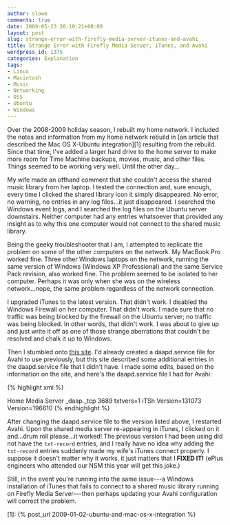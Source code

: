 ```yaml
---
author: slowe
comments: true
date: 2009-05-23 20:10:21+00:00
layout: post
slug: strange-error-with-firefly-media-server-itunes-and-avahi
title: Strange Error with Firefly Media Server, iTunes, and Avahi
wordpress_id: 1375
categories: Explanation
tags:
- Linux
- Macintosh
- Music
- Networking
- OSS
- Ubuntu
- Windows
---
```


Over the 2008-2009 holiday season, I rebuilt my home network. I included the notes and information from my home network rebuild in [an article that described the Mac OS X-Ubuntu integration][1] resulting from the rebuild. Since that time, I've added a larger hard drive to the home server to make more room for Time Machine backups, movies, music, and other files. Things seemed to be working very well. Until the other day...

My wife made an offhand comment that she couldn't access the shared music library from her laptop. I tested the connection and, sure enough, every time I clicked the shared library icon it simply disappeared. No error, no warning, no entries in any log files...it just disappeared. I searched the Windows event logs, and I searched the log files on the Ubuntu server downstairs. Neither computer had any entries whatsoever that provided any insight as to why this one computer would not connect to the shared music library.

Being the geeky troubleshooter that I am, I attempted to replicate the problem on some of the other computers on the network. My MacBook Pro worked fine. Three other Windows laptops on the network, running the same version of Windows (Windows XP Professional) and the same Service Pack revision, also worked fine. The problem seemed to be isolated to her computer. Perhaps it was only when she was on the wireless network...nope, the same problem regardless of the network connection.

I upgraded iTunes to the latest version. That didn't work. I disabled the Windows Firewall on her computer. That didn't work. I made sure that no traffic was being blocked by the firewall on the Ubuntu server; no traffic was being blocked. In other words, that didn't work. I was about to give up and just write it off as one of those strange aberrations that couldn't be resolved and chalk it up to Windows.

Then I stumbled onto [this site](http://www.vleeuwen.net/2009/05/setup-firefly-to-serve-itunes). I'd already created a daapd.service file for Avahi to use previously, but this site described some additional entries in the daapd.service file that I didn't have. I made some edits, based on the information on the site, and here's the daapd.service file I had for Avahi:

{% highlight xml %}
<?xml version="1.0" standalone='no'?><!--*-nxml-*-->  
<!DOCTYPE service-group SYSTEM "avahi-service.dtd">  
<service-group>  
<name replace-wildcards="yes">Home Media Server</name>  
<service>  
<type>_daap._tcp</type>  
<port>3689</port>  
<txt-record>txtvers=1</txt-record>  
<txt-record>iTSh Version=131073</txt-record>  
<txt-record>Version=196610</txt-record>  
</service>  
</service-group>
{% endhighlight %}

After changing the daapd.service file to the version listed above, I restarted Avahi. Upon the shared media server re-appearing in iTunes, I clicked on it and...drum roll please...it worked! The previous version I had been using did not have the `txt-record` entries, and I really have no idea why adding the `txt-record` entries suddenly made my wife's iTunes connect properly. I suppose it doesn't matter why it works, it just matters that I **FIXED IT!** (ePlus engineers who attended our NSM this year will get this joke.)

Still, in the event you're running into the same issue---a Windows installation of iTunes that fails to connect to a shared music library running on Firefly Media Server---then perhaps updating your Avahi configuration will correct the problem.

[1]: {% post_url 2009-01-02-ubuntu-and-mac-os-x-integration %}
